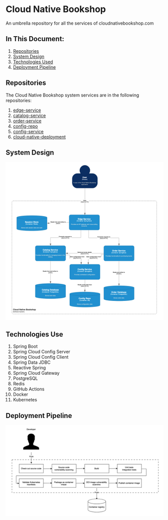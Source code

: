 # Cloud Native Bookshop
An umbrella repository for all the services of cloudnativebookshop.com

## In This Document:
1. [Repositories](#repositories)
2. [System Design](#system-design)
3. [Technologies Used](#technologies-used)
4. [Deployment Pipeline](#deployment-pipeline)

## Repositories
The Cloud Native Bookshop system services are in the following repositories:
1. [edge-service](https://github.com/shantdashjian/edge-service)
2. [catalog-service](https://github.com/shantdashjian/catalog-service)
3. [order-service](https://github.com/shantdashjian/order-service)
4. [config-repo](https://github.com/shantdashjian/config-repo)
5. [config-service](https://github.com/shantdashjian/config-service)
6. [cloud-native-deployment](https://github.com/shantdashjian/cloud-native-deployment/tree/main)

## System Design
![System Design](images/system-design.png)

## Technologies Use
1. Spring Boot
2. Spring Cloud Config Server
3. Spring Cloud Config Client
4. Spring Data JDBC
5. Reactive Spring
6. Spring Cloud Gateway
7. PostgreSQL
8. Redis
9. GitHub Actions
10. Docker
11. Kubernetes

## Deployment Pipeline   
![Deployment Pipeline](images/deployment-pipeline.png)

